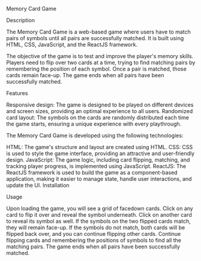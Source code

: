Memory Card Game

Description

The Memory Card Game is a web-based game where users have to match pairs of symbols until all pairs are successfully matched. It is built using HTML, CSS, JavaScript, and the ReactJS framework.

The objective of the game is to test and improve the player's memory skills. Players need to flip over two cards at a time, trying to find matching pairs by remembering the position of each symbol. Once a pair is matched, those cards remain face-up. The game ends when all pairs have been successfully matched.

Features

Responsive design: The game is designed to be played on different devices and screen sizes, providing an optimal experience to all users.
Randomized card layout: The symbols on the cards are randomly distributed each time the game starts, ensuring a unique experience with every playthrough.

The Memory Card Game is developed using the following technologies:

HTML: The game's structure and layout are created using HTML.
CSS: CSS is used to style the game interface, providing an attractive and user-friendly design.
JavaScript: The game logic, including card flipping, matching, and tracking player progress, is implemented using JavaScript.
ReactJS: The ReactJS framework is used to build the game as a component-based application, making it easier to manage state, handle user interactions, and update the UI.
Installation

Usage

Upon loading the game, you will see a grid of facedown cards.
Click on any card to flip it over and reveal the symbol underneath.
Click on another card to reveal its symbol as well.
If the symbols on the two flipped cards match, they will remain face-up.
If the symbols do not match, both cards will be flipped back over, and you can continue flipping other cards.
Continue flipping cards and remembering the positions of symbols to find all the matching pairs.
The game ends when all pairs have been successfully matched.
